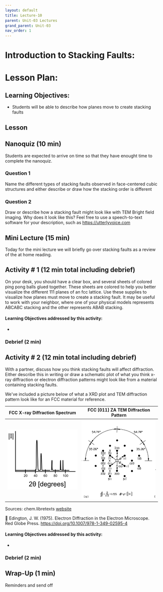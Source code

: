 ```yaml
---
layout: default
title: Lecture-10
parent: Unit-03 Lectures
grand_parent: Unit-03 
nav_order: 1
---
```


# Introduction to Stacking Faults:


# Lesson Plan:


## Learning Objectives:
- Students will be able to describe how planes move to create stacking faults

## Lesson

## Nanoquiz (10 min)
Students are expected to arrive on time so that they have enought time to complete the nanoquiz.
### Question 1
Name the different types of stacking faults observed in face-centered cubic structures and either describe or draw how the stacking order is different

### Question 2
Draw or describe how a stacking fault might look like with TEM Bright field imaging. Why does it look like this? Feel free to use a speech-to-text software for your description, such as https://utterlyvoice.com



## Mini Lecture (15 min)
Today for the mini lecture we will briefly go over stacking faults as a review of the at home reading.

## Activity \# 1 (12 min total including debrief)

On your desk, you should have a clear box, and several sheets of colored ping pong balls glued together. These sheets are colored to help you better visualize the different 111 planes of an fcc lattice. Use these supplies to visualize how planes must move to create a stacking fault. It may be useful to work with your neighbor, where one of your physical models represents ABCABC stacking and the other represents ABAB stacking.
#### Learning Objectives addressed by this activity:
- 
### Debrief (2 min)

## Activity \# 2 (12 min total including debrief)

With a partner, discuss how you think stacking faults will affect diffraction. Either describe this in writing or draw a schematic plot of what you think x-ray diffraction or electron diffraction patterns might look like from a material containing stacking faults.

We've included a picture below of what a XRD plot and TEM diffraction pattern look like for an FCC material for reference.


FCC X-ray Diffraction Spectrum          |  FCC [011] ZA TEM Diffraction Pattern
:-------------------------:|:-------------------------:
![FCC X-ray Diffraction Spectrum, showing peaks at specific 2 theta angles](./images/FCC-Ni_xrd_spectrum.png)  |  ![FCC [011] ZA TEM Diffraction Pattern that also indicates the angles between diffraction spots and a A/B ratio](./images/FCC_011_TEM_DP.png)

Sources:
chem.libretexts [website](https://chem.libretexts.org/Bookshelves/Inorganic_Chemistry/Introduction_to_Solid_State_Chemistry/06%3A_Recitations/6.16%3A_X-ray_Diffraction_and_Selection_Rules)

📄 Edington, J. W. (1975). Electron Diffraction in the Electron Microscope. Red Globe Press. https://doi.org/10.1007/978-1-349-02595-4

#### Learning Objectives addressed by this activity:
- 

### Debrief (2 min)

## Wrap-Up (1 min)
Reminders and send off

